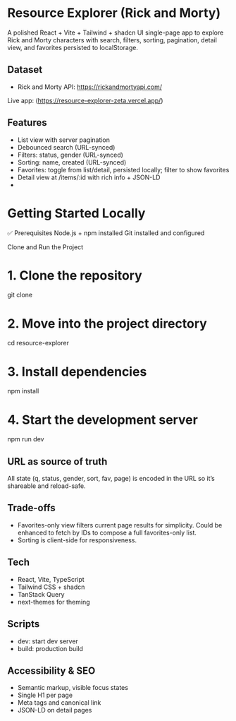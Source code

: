 # Resource Explorer (Rick and Morty)

A polished React + Vite + Tailwind + shadcn UI single-page app to explore Rick and Morty characters with search, filters, sorting, pagination, detail view, and favorites persisted to localStorage.

## Dataset
- Rick and Morty API: https://rickandmortyapi.com/

Live app: (https://resource-explorer-zeta.vercel.app/)

## Features
- List view with server pagination
- Debounced search (URL-synced)
- Filters: status, gender (URL-synced)
- Sorting: name, created (URL-synced)
- Favorites: toggle from list/detail, persisted locally; filter to show favorites
- Detail view at /items/:id with rich info + JSON-LD
- 

# Getting Started Locally

✅ Prerequisites
Node.js + npm installed
Git installed and configured

Clone and Run the Project
# 1. Clone the repository
git clone <HTTPS URL>

# 2. Move into the project directory
cd resource-explorer

# 3. Install dependencies
npm install

# 4. Start the development server
npm run dev

## URL as source of truth
All state (q, status, gender, sort, fav, page) is encoded in the URL so it’s shareable and reload-safe.

## Trade-offs
- Favorites-only view filters current page results for simplicity. Could be enhanced to fetch by IDs to compose a full favorites-only list.
- Sorting is client-side for responsiveness.

## Tech
- React, Vite, TypeScript
- Tailwind CSS + shadcn
- TanStack Query
- next-themes for theming

## Scripts
- dev: start dev server
- build: production build

## Accessibility & SEO
- Semantic markup, visible focus states
- Single H1 per page
- Meta tags and canonical link
- JSON-LD on detail pages
